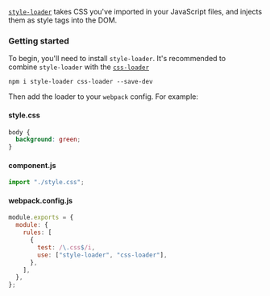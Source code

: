 [`style-loader`](https://webpack.js.org/loaders/style-loader/) takes CSS you've imported in your JavaScript files, and injects them as style tags into the DOM. 
### Getting started
To begin, you'll need to install `style-loader`. It's recommended to combine `style-loader` with the [`css-loader`](https://webpack.js.org/loaders/css-loader/)

```console
npm i style-loader css-loader --save-dev
```

Then add the loader to your `webpack` config. For example:
#### style.css
```css
body {
  background: green;
}
```
#### component.js
```js
import "./style.css";
```
#### webpack.config.js
```js
module.exports = {
  module: {
    rules: [
      {
        test: /\.css$/i,
        use: ["style-loader", "css-loader"],
      },
    ],
  },
};
```
